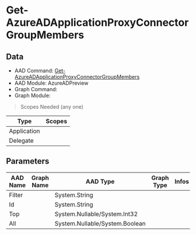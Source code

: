 # Get-AzureADApplicationProxyConnectorGroupMembers

> 

## Data

+ AAD Command: [Get-AzureADApplicationProxyConnectorGroupMembers](https://docs.microsoft.com/en-us/powershell/module/AzureADPreview/Get-AzureADApplicationProxyConnectorGroupMembers)
+ AAD Module: AzureADPreview
+ Graph Command: [](https://docs.microsoft.com/en-us/powershell/module//)
+ Graph Module: 

> Scopes Needed (any one)

|Type|Scopes|
|---|---|
|Application||
|Delegate||

## Parameters

|AAD Name|Graph Name|AAD Type|Graph Type|Infos|
|---|---|---|---|---|
|Filter||System.String|||
|Id||System.String|||
|Top||System.Nullable/System.Int32|||
|All||System.Nullable/System.Boolean|||

